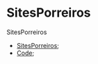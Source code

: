 # SitesPorreiros

 SitesPorreiros
 
- [SitesPorreiros](https://201flaviosilva.github.io/SitesPorreiros/);
- [Code](https://github.com/201flaviosilva/SitesPorreiros);

